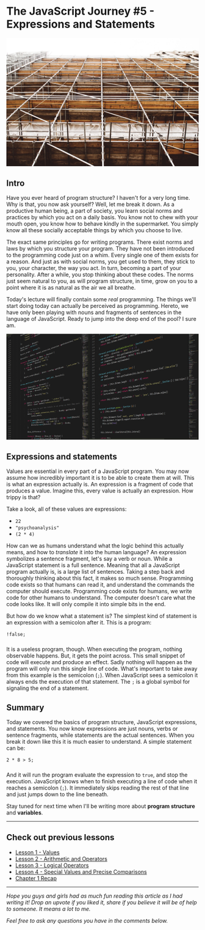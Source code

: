 # The JavaScript Journey #5 - Expressions and Statements

![](https://raw.githubusercontent.com/adnanrahic/cdn/master/tjj-5/1-pexels-photo-154141.jpeg)

## Intro
Have you ever heard of program structure? I haven't for a very long time. Why is that, you now ask yourself? Well, let me break it down. As a productive human being, a part of society, you learn social norms and practices by which you act on a daily basis. You know not to chew with your mouth open, you know how to behave kindly in the supermarket. You simply know all these socially acceptable things by which you choose to live. 

The exact same principles go for writing programs. There exist norms and laws by which you structure your program. They have not been introduced to the programming code just on a whim. Every single one of them exists for a reason. And just as with social norms, you get used to them, they stick to you, your character, the way you act. In turn, becoming a part of your personality. After a while, you stop thinking about these codes. The norms just seem natural to you, as will program structure, in time, grow on you to a point where it is as natural as the air we all breathe.

Today's lecture will finally contain some *real* programming. The things we'll start doing today can actually be perceived as programming. Hereto, we have only been playing with nouns and fragments of sentences in the language of JavaScript. Ready to jump into the deep end of the pool? I sure am.

![](https://github.com/adnanrahic/cdn/raw/master/tjj-5/2-pexels-photo-247791.png)

## Expressions and statements
Values are essential in every part of a JavaScript program. You may now assume how incredibly important it is to be able to create them at will. This is what an expression actually is. An expression is a fragment of code that produces a value. Imagine this, every value is actually an expression. How trippy is that?

Take a look, all of these values are expressions:
- ```22```
- ```"psychoanalysis"```
- ```(2 * 4)```

How can we as humans understand what the logic behind this actually means, and how to *translate* it into the human language? An expression symbolizes a sentence fragment, let's say a verb or noun. While a JavaScript statement is a full sentence. Meaning that all a JavaScript program actually is, is a large list of sentences. Taking a step back and thoroughly thinking about this fact, it makes so much sense. Programming code exists so that humans can read it, and understand the commands the computer should execute. Programming code exists for humans, we write code for other humans to understand. The computer doesn't care what the code looks like. It will only compile it into simple bits in the end.

But how do we know what a statement is? The simplest kind of statement is an expression with a semicolon after it.
This is a program:

```
!false;
```

###

It is a useless program, though. When executing the program, nothing observable happens. But, it gets the point across. This small snippet of code will execute and produce an effect. Sadly nothing will happen as the program will only run this single line of code. What's important to take away from this example is the semicolon (```;```). When JavaScript sees a semicolon it always ends the execution of that statement. The ```;``` is a global symbol for signaling the end of a statement.

## Summary
Today we covered the basics of program structure, JavaScript expressions, and statements. You now know expressions are just nouns, verbs or sentence fragments, while statements are the actual sentences. When you break it down like this it is much easier to understand. A simple statement can be:

```
2 * 8 > 5;
```

###

And it will run the program evaluate the expression to ```true```, and stop the execution. JavaScript knows when to finish executing a line of code when it reaches a semicolon (```;```). It immediately skips reading the rest of that line and just jumps down to the line beneath.

Stay tuned for next time when I'll be writing more about **program structure** and **variables**.

---

## Check out previous lessons
- [Lesson 1 - Values](https://steemit.com/programming/@adnanrahic/the-javascript-journey-1-values)
- [Lesson 2 - Arithmetic and Operators](https://steemit.com/programming/@adnanrahic/the-javascript-journey-2-arithmetic-and-operators)
- [Lesson 3 - Logical Operators](https://steemit.com/programming/@adnanrahic/the-javascript-journey-3-logical-operators)
- [Lesson 4 - Special Values and Precise Comparisons](https://steemit.com/programming/@adnanrahic/the-javascript-journey-4-special-values-and-precise-comparisons)
- [Chapter 1 Recap](https://steemit.com/programming/@adnanrahic/the-javascript-journey-chapter-1-recap)

___

*Hope you guys and girls had as much fun reading this article as I had writing it!*
*Drop an upvote if you liked it, share if you believe it will be of help to someone.*
*It means a lot to me.*

*Feel free to ask any questions you have in the comments below.*